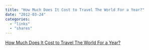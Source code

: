 ```yaml
---
title: "How Much Does It Cost to Travel The World For a Year?"
date: "2012-03-24"
categories: 
  - "links"
  - "shares"
---
```


[How Much Does It Cost to Travel The World For a Year?](http://visual.ly/how-much-does-it-cost-travel-world-year)
